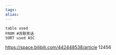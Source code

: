 ```yaml
---
tags: 
alias:
---
```


```dataview
table used
FROM #苏联笑话
SORT used ASC
```


https://space.bilibili.com/442448538/article
12456
